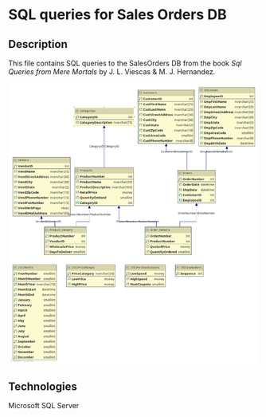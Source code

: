 # SQL queries for Sales Orders DB

## Description
This file contains SQL queries to the SalesOrders DB from the book _Sql Queries from Mere Mortals_ by J. L. Viescas & M. J. Hernandez.  

![database schema](images/SalesOrder-DBSchema.png)

## Technologies

Microsoft SQL Server
